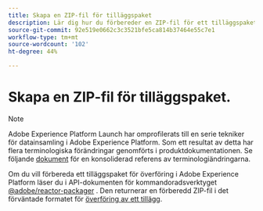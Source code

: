 ```yaml
---
title: Skapa en ZIP-fil för tilläggspaket
description: Lär dig hur du förbereder en ZIP-fil för ett tilläggspaket.
source-git-commit: 92e519e0662c3c3521bfe5ca814b37464e55c7e1
workflow-type: tm+mt
source-wordcount: '102'
ht-degree: 44%

---
```


# Skapa en ZIP-fil för tilläggspaket.

>[!NOTE]
>
>Adobe Experience Platform Launch har omprofilerats till en serie tekniker för datainsamling i Adobe Experience Platform. Som ett resultat av detta har flera terminologiska förändringar genomförts i produktdokumentationen. Se följande [dokument](../../term-updates.md) för en konsoliderad referens av terminologiändringarna.

Om du vill förbereda ett tilläggspaket för överföring i Adobe Experience Platform läser du i API-dokumenten för kommandoradsverktyget [@adobe/reactor-packager](https://www.npmjs.com/package/@adobe/reactor-packager) . Den returnerar en förberedd ZIP-fil i det förväntade formatet för [överföring av ett tillägg](./upload-and-test.md).
